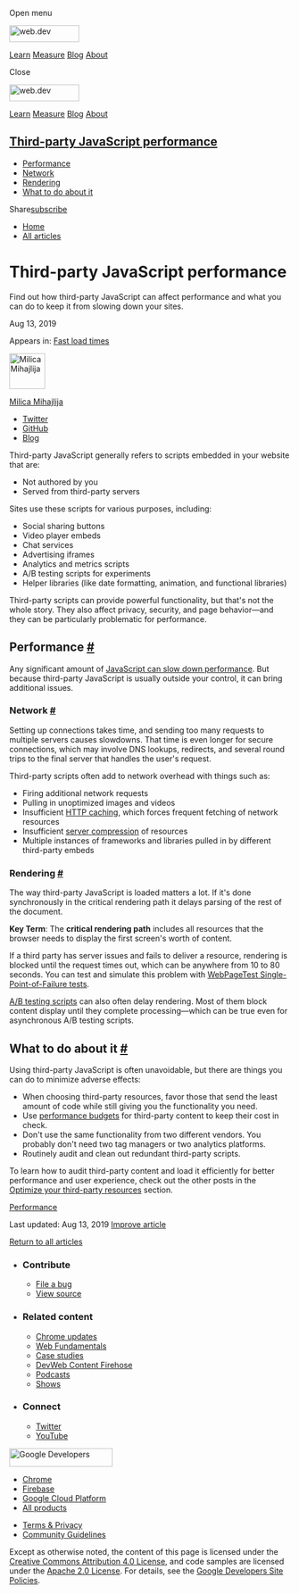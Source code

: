<span class="w-tooltip w-tooltip--left">Open menu</span>

<a href="/" class="gc-analytics-event header-default__logo-link"><img src="/images/lockup.svg" alt="web.dev" class="header-default__logo" width="125" height="30" /></a>

<a href="/learn/" class="gc-analytics-event header-default__link">Learn</a> <a href="/measure/" class="gc-analytics-event header-default__link">Measure</a> <a href="/blog/" class="gc-analytics-event header-default__link">Blog</a> <a href="/about/" class="gc-analytics-event header-default__link">About</a>

<span class="w-tooltip">Close</span>

<a href="/" class="gc-analytics-event"><img src="/images/lockup.svg" alt="web.dev" class="drawer-default__logo" width="125" height="30" /></a>

<a href="/learn/" class="gc-analytics-event drawer-default__link">Learn</a> <a href="/measure/" class="gc-analytics-event drawer-default__link">Measure</a> <a href="/blog/" class="gc-analytics-event drawer-default__link">Blog</a> <a href="/about/" class="gc-analytics-event drawer-default__link">About</a>

<a href="#third-party-javascript-performance" class="w-toc__header--link">Third-party JavaScript performance</a>
----------------------------------------------------------------------------------------------------------------

-   [Performance](#performance)
-   [Network](#network)
-   [Rendering](#rendering)
-   [What to do about it](#what-to-do-about-it)

Share<a href="/newsletter/" class="gc-analytics-event w-actions__fab w-actions__fab--subscribe"><span>subscribe</span></a>

-   <a href="/" class="gc-analytics-event w-breadcrumbs__link w-breadcrumbs__link--left-justify">Home</a>
-   <a href="/blog" class="gc-analytics-event w-breadcrumbs__link">All articles</a>

Third-party JavaScript performance
==================================

Find out how third-party JavaScript can affect performance and what you can do to keep it from slowing down your sites.

Aug 13, 2019

<span class="w-post-signpost__title">Appears in:</span> <a href="/fast" class="w-post-signpost__link">Fast load times</a>

[<img src="https://web-dev.imgix.net/image/admin/WkMOiDtaDgiAA2YkRZ5H.jpg?auto=format&amp;fit=crop&amp;h=64&amp;w=64" alt="Milica Mihajlija" class="w-author__image" sizes="(min-width: 64px) 64px, calc(100vw - 48px)" srcset="https://web-dev.imgix.net/image/admin/WkMOiDtaDgiAA2YkRZ5H.jpg?fit=crop&amp;h=64&amp;w=64&amp;auto=format&amp;dpr=1&amp;q=75, https://web-dev.imgix.net/image/admin/WkMOiDtaDgiAA2YkRZ5H.jpg?fit=crop&amp;h=64&amp;w=64&amp;auto=format&amp;dpr=2&amp;q=50 2x, https://web-dev.imgix.net/image/admin/WkMOiDtaDgiAA2YkRZ5H.jpg?fit=crop&amp;h=64&amp;w=64&amp;auto=format&amp;dpr=3&amp;q=35 3x, https://web-dev.imgix.net/image/admin/WkMOiDtaDgiAA2YkRZ5H.jpg?fit=crop&amp;h=64&amp;w=64&amp;auto=format&amp;dpr=4&amp;q=23 4x, https://web-dev.imgix.net/image/admin/WkMOiDtaDgiAA2YkRZ5H.jpg?fit=crop&amp;h=64&amp;w=64&amp;auto=format&amp;dpr=5&amp;q=20 5x" width="64" height="64" />](/authors/mihajlija/)

<a href="/authors/mihajlija/" class="w-author__name-link">Milica Mihajlija</a>

-   <a href="https://twitter.com/bibydigital" class="w-author__link">Twitter</a>
-   <a href="https://github.com/mihajlija" class="w-author__link">GitHub</a>
-   <a href="https://mihajlija.github.io/" class="w-author__link">Blog</a>

Third-party JavaScript generally refers to scripts embedded in your website that are:

-   Not authored by you
-   Served from third-party servers

Sites use these scripts for various purposes, including:

-   Social sharing buttons
-   Video player embeds
-   Chat services
-   Advertising iframes
-   Analytics and metrics scripts
-   A/B testing scripts for experiments
-   Helper libraries (like date formatting, animation, and functional libraries)

Third-party scripts can provide powerful functionality, but that's not the whole story. They also affect privacy, security, and page behavior⁠—and they can be particularly problematic for performance.

Performance <a href="#performance" class="w-headline-link">#</a>
----------------------------------------------------------------

Any significant amount of [JavaScript can slow down performance](/bootup-time). But because third-party JavaScript is usually outside your control, it can bring additional issues.

### Network <a href="#network" class="w-headline-link">#</a>

Setting up connections takes time, and sending too many requests to multiple servers causes slowdowns. That time is even longer for secure connections, which may involve DNS lookups, redirects, and several round trips to the final server that handles the user's request.

Third-party scripts often add to network overhead with things such as:

-   Firing additional network requests
-   Pulling in unoptimized images and videos
-   Insufficient [HTTP caching](https://developers.google.com/web/fundamentals/performance/optimizing-content-efficiency/http-caching), which forces frequent fetching of network resources
-   Insufficient [server compression](https://developers.google.com/web/fundamentals/performance/optimizing-content-efficiency/optimize-encoding-and-transfer) of resources
-   Multiple instances of frameworks and libraries pulled in by different third-party embeds

### Rendering <a href="#rendering" class="w-headline-link">#</a>

The way third-party JavaScript is loaded matters a lot. If it's done synchronously in the critical rendering path it delays parsing of the rest of the document.

**Key Term**: The **critical rendering path** includes all resources that the browser needs to display the first screen's worth of content.

If a third party has server issues and fails to deliver a resource, rendering is blocked until the request times out, which can be anywhere from 10 to 80 seconds. You can test and simulate this problem with [WebPageTest Single-Point-of-Failure tests](https://css-tricks.com/use-webpagetest-api/#single-point-of-failure).

[A/B testing scripts](https://developers.google.com/web/fundamentals/performance/optimizing-content-efficiency/loading-third-party-javascript/#ab_test_smaller_samples_of_users) can also often delay rendering. Most of them block content display until they complete processing—which can be true even for asynchronous A/B testing scripts.

What to do about it <a href="#what-to-do-about-it" class="w-headline-link">#</a>
--------------------------------------------------------------------------------

Using third-party JavaScript is often unavoidable, but there are things you can do to minimize adverse effects:

-   When choosing third-party resources, favor those that send the least amount of code while still giving you the functionality you need.
-   Use [performance budgets](/use-lighthouse-for-performance-budgets/) for third-party content to keep their cost in check.
-   Don't use the same functionality from two different vendors. You probably don't need two tag managers or two analytics platforms.
-   Routinely audit and clean out redundant third-party scripts.

To learn how to audit third-party content and load it efficiently for better performance and user experience, check out the other posts in the [Optimize your third-party resources](/fast/#optimize-your-third-party-resources) section.

<a href="/tags/performance/" class="w-chip">Performance</a>

<span class="w-mr--sm">Last updated: Aug 13, 2019 </span>[Improve article](https://github.com/GoogleChrome/web.dev/blob/master/src/site/content/en/fast/third-party-javascript/index.md)

<a href="/blog" class="gc-analytics-event w-article-navigation__link w-article-navigation__link--back w-article-navigation__link--single">Return to all articles</a>

-   ### Contribute

    -   <a href="https://github.com/GoogleChrome/web.dev/issues/new?assignees=&amp;labels=bug&amp;template=bug_report.md&amp;title=" class="w-footer__linkbox-link">File a bug</a>
    -   <a href="https://github.com/googlechrome/web.dev" class="w-footer__linkbox-link">View source</a>

-   ### Related content

    -   <a href="https://blog.chromium.org/" class="w-footer__linkbox-link">Chrome updates</a>
    -   <a href="https://developers.google.com/web/" class="w-footer__linkbox-link">Web Fundamentals</a>
    -   <a href="https://developers.google.com/web/showcase/" class="w-footer__linkbox-link">Case studies</a>
    -   <a href="https://devwebfeed.appspot.com/" class="w-footer__linkbox-link">DevWeb Content Firehose</a>
    -   <a href="/podcasts/" class="w-footer__linkbox-link">Podcasts</a>
    -   <a href="/shows/" class="w-footer__linkbox-link">Shows</a>

-   ### Connect

    -   <a href="https://www.twitter.com/ChromiumDev" class="w-footer__linkbox-link">Twitter</a>
    -   <a href="https://www.youtube.com/user/ChromeDevelopers" class="w-footer__linkbox-link">YouTube</a>

<a href="https://developers.google.com/" class="w-footer__utility-logo-link"><img src="/images/lockup-color.png" alt="Google Developers" class="w-footer__utility-logo" width="185" height="33" /></a>

-   <a href="https://developer.chrome.com/" class="w-footer__utility-link">Chrome</a>
-   <a href="https://firebase.google.com/" class="w-footer__utility-link">Firebase</a>
-   <a href="https://cloud.google.com/" class="w-footer__utility-link">Google Cloud Platform</a>
-   <a href="https://developers.google.com/products" class="w-footer__utility-link">All products</a>

<!-- -->

-   <a href="https://policies.google.com/" class="w-footer__utility-link">Terms &amp; Privacy</a>
-   <a href="/community-guidelines/" class="w-footer__utility-link">Community Guidelines</a>

Except as otherwise noted, the content of this page is licensed under the [Creative Commons Attribution 4.0 License](https://creativecommons.org/licenses/by/4.0/), and code samples are licensed under the [Apache 2.0 License](https://www.apache.org/licenses/LICENSE-2.0). For details, see the [Google Developers Site Policies](https://developers.google.com/terms/site-policies).
